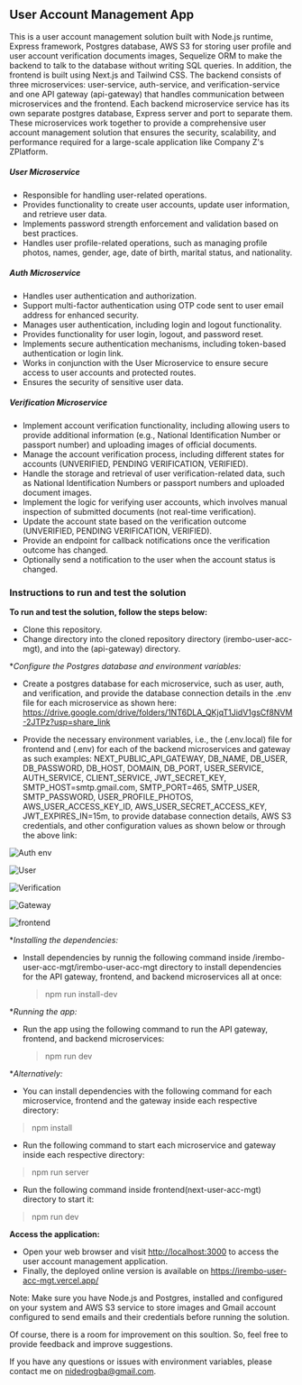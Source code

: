 ## User Account Management App

This is a user account management solution built with Node.js runtime, Express framework, Postgres database, AWS S3 for storing user profile and user account verification documents images, Sequelize ORM to make the backend to talk to the database without writing SQL queries. In addition, the frontend is built using Next.js and Tailwind CSS. The backend consists of three microservices: user-service, auth-service, and verification-service and one API gateway (api-gateway) that handles communication between microservices and the frontend. Each backend microservice service has its own separate postgres database, Express server and port to separate them. These microservices work together to provide a comprehensive user account management solution that ensures the security, scalability, and performance required for a large-scale application like Company Z's ZPlatform.

##### User Microservice

* Responsible for handling user-related operations.
* Provides functionality to create user accounts, update user information, and retrieve user data.
* Implements password strength enforcement and validation based on best practices.
* Handles user profile-related operations, such as managing profile photos, names, gender, age, date of birth, marital status, and nationality.

##### Auth Microservice

* Handles user authentication and authorization.
* Support multi-factor authentication using OTP code sent to user email address for enhanced security.
* Manages user authentication, including login and logout functionality.
* Provides functionality for user login, logout, and password reset.
* Implements secure authentication mechanisms, including token-based authentication or login link.
* Works in conjunction with the User Microservice to ensure secure access to user accounts and protected routes.
* Ensures the security of sensitive user data.

##### Verification Microservice

* Implement account verification functionality, including allowing users to provide additional information (e.g., National Identification Number or passport number) and uploading images of official documents.
* Manage the account verification process, including different states for accounts (UNVERIFIED, PENDING VERIFICATION, VERIFIED).
* Handle the storage and retrieval of user verification-related data, such as National Identification Numbers or passport numbers and uploaded document images.
* Implement the logic for verifying user accounts, which involves manual inspection of submitted documents (not real-time verification).
* Update the account state based on the verification outcome (UNVERIFIED, PENDING VERIFICATION, VERIFIED).
* Provide an endpoint for callback notifications once the verification outcome has changed.
* Optionally send a notification to the user when the account status is changed.

### Instructions to run and test the solution

**To run and test the solution, follow the steps below:**

* Clone this repository.
* Change directory into the cloned repository directory (irembo-user-acc-mgt), and into the (api-gateway) directory.

**Configure the Postgres database and environment variables:*

* Create a postgres database for each microservice, such as user, auth, and verification, and provide the database connection details in the .env file for each microservice as shown here: [<https://drive.google.com/drive/folders/1NT6DLA_QKjqT1JidV1gsCf8NVM-2JTPz?usp=share_link>](https://drive.google.com/drive/folders/1NT6DLA_QKjqT1JidV1gsCf8NVM-2JTPz?usp=share_link)

* Provide the necessary environment variables, i.e., the (.env.local) file for frontend and (.env) for each of the backend microservices and gateway as such examples: NEXT_PUBLIC_API_GATEWAY, DB_NAME, DB_USER, DB_PASSWORD, DB_HOST, DOMAIN, DB_PORT, USER_SERVICE, AUTH_SERVICE, CLIENT_SERVICE, JWT_SECRET_KEY, SMTP_HOST=smtp.gmail.com, SMTP_PORT=465, SMTP_USER, SMTP_PASSWORD, USER_PROFILE_PHOTOS, AWS_USER_ACCESS_KEY_ID, AWS_USER_SECRET_ACCESS_KEY, JWT_EXPIRES_IN=15m, to provide database connection details, AWS S3 credentials, and other configuration values as shown below or through the above link:

![Auth env](https://drive.google.com/file/d/11rrMOGD9drr21mrxOfmlwKQvgGcGtnLx/view?usp=share_link)

![User](https://drive.google.com/file/d/11H8C1qpBBEkkmIr9nXwmREVdaAkyfx8p/view?usp=share_link)

![Verification](https://drive.google.com/file/d/1QPEK6XpUCAcsORyIJBpRRQXDCymWm1Ks/view?usp=share_link)

![Gateway](https://drive.google.com/file/d/10qF5Z2UQdm_A-CjV0KS0MQOdkNj5Nznm/view?usp=share_link)

![frontend](https://drive.google.com/file/d/1W6MMMdLvHmw4b_cK6rQKVmG3K9wUFTuz/view?usp=share_link)

**Installing the dependencies:*
  
* Install dependencies by runnig the following command inside /irembo-user-acc-mgt/irembo-user-acc-mgt directory to install dependencies for the API gateway, frontend, and backend microservices all at once:
  
  > npm run install-dev

**Running the app:*
  
* Run the app using the following command to run the API gateway, frontend, and backend microservices:
  
  > npm run dev

**Alternatively:*

* You can install dependencies with the following command for each microservice, frontend and the gateway inside each respective directory:

> npm install

* Run the following command to start each microservice and gateway inside each respective directory:

> npm run server

* Run the following command inside frontend(next-user-acc-mgt) directory to start it:

> npm run dev

**Access the application:**

* Open your web browser and visit <http://localhost:3000> to access the user account management application.
* Finally, the deployed online version is available on <https://irembo-user-acc-mgt.vercel.app/>

Note: Make sure you have Node.js and Postgres, installed and configured on your system and AWS S3 service to store images and Gmail account configured to send emails and their credentials before running the solution.

Of course, there is a room for improvement on this soultion. So, feel free to provide feedback and improve suggestions.

If you have any questions or issues with environment variables, please contact me on <nidedrogba@gmail.com>.
